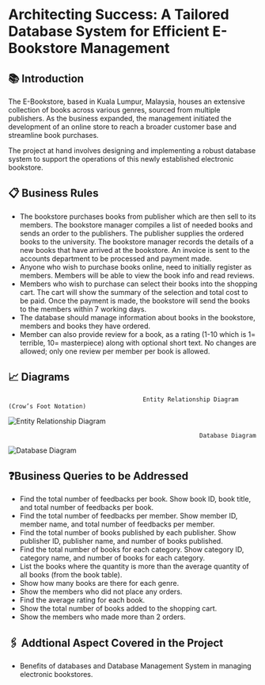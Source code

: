 # Architecting Success: A Tailored Database System for Efficient E-Bookstore Management

## 📚 Introduction
The E-Bookstore, based in Kuala Lumpur, Malaysia, houses an extensive collection of books across various genres, sourced from multiple publishers. As the business expanded, the management initiated the development of an online store to reach a broader customer base and streamline book purchases. 

The project at hand involves designing and implementing a robust database system to support the operations of this newly established electronic bookstore.

## 📋 Business Rules
- The bookstore purchases books from publisher which are then sell to its members. The bookstore manager compiles a list of needed books and sends an order to the publishers. The publisher supplies the ordered books to the university. The bookstore manager records the details of a new books that have arrived at the bookstore. An invoice is sent to the accounts department to be processed and payment made.
- Anyone who wish to purchase books online, need to initially register as members. Members will be able to view the book info and read reviews.
- Members who wish to purchase can select their books into the shopping cart. The cart will show the summary of the selection and total cost to be paid. Once the payment is made, the bookstore will send the books to the members within 7 working days.
- The database should manage information about books in the bookstore, members and books they have ordered.
- Member can also provide review for a book, as a rating (1-10 which is 1= terrible, 10= masterpiece) along with optional short text. No changes are allowed; only one review per member per book is allowed.

## 📈 Diagrams
                                          Entity Relationship Diagram (Crow’s Foot Notation)
![Entity Relationship Diagram](https://github.com/user-attachments/assets/1397badc-92df-4620-b47b-becbab40df02)

                                                          Database Diagram
![Database Diagram](https://github.com/user-attachments/assets/d3ac0e46-cd6a-4e6f-afd3-682756abede4)

## ❓Business Queries to be Addressed
- Find the total number of feedbacks per book. Show book ID, book title, and total number of feedbacks per book.
- Find the total number of feedbacks per member. Show member ID, member name, and total number of feedbacks per member.
- Find the total number of books published by each publisher. Show publisher ID, publisher name, and number of books published.
- Find the total number of books for each category. Show category ID, category name, and number of books for each category.
- List the books where the quantity is more than the average quantity of all books (from the book table).
- Show how many books are there for each genre.
- Show the members who did not place any orders.
- Find the average rating for each book.
- Show the total number of books added to the shopping cart.
- Show the members who made more than 2 orders.

## 🖇️ Addtional Aspect Covered in the Project
- Benefits of databases and Database Management System in managing electronic bookstores.
